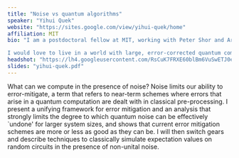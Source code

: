 ```yaml
---
title: "Noise vs quantum algorithms"
speaker: "Yihui Quek"
website: "https://sites.google.com/view/yihui-quek/home"
affiliation: MIT
bio: "I am a postdoctoral fellow at MIT, working with Peter Shor and Aram Harrow. Previously I was a long-term visitor at the Simons Institute for the Theory of Computing, a Harvard Quantum Initiative research fellow at Harvard University and a Alexander von Humboldt fellow at the Free University of Berlin. And even before that I completed my PhD at Stanford University and Bachelor's at MIT. 

I would love to live in a world with large, error-corrected quantum computers. But right now we only have noisy, small ones.  To illuminate paths or dead-ends towards that goal, much of my work involves applying information and complexity theory to open up new classical-quantum gaps, or study the limitations of near-term quantum devices. I strongly believe that scrutinizing theoretical physics through a computational lens will lead to its next paradigm shift."
headshot: "https://lh4.googleusercontent.com/RsCuK7FRXE60blBm6VuSwETJ0eTg4Z89msmfH6qs39YYUP7QTjVosNGcwRiuwoLMYu11J_RmWq4OquaA6nKl5_m8h1jNLHc4cHgmuk3WJ3lGK5AFWa3b7Oyr8JGck478u3U9ZK-w8JNuI7JfN-kmoVeymNZ7xlXQ34JOIn5plEiT42vLiXdgkw=w1280"
slides: "yihui-quek.pdf"
---
```


What can we compute in the presence of noise? Noise limits our ability to error-mitigate, a term that refers to near-term schemes where errors that arise in a quantum computation are dealt with in classical pre-processing. I present a unifying framework for error mitigation and an analysis that strongly limits the degree to which quantum noise can be effectively `undone' for larger system sizes, and shows that current error mitigation schemes are more or less as good as they can be. I will then switch gears and describe techniques to classically simulate expectation values on random circuits in the presence of non-unital noise.
